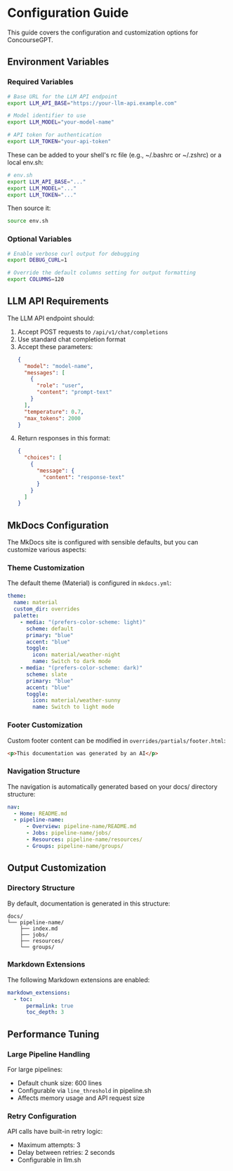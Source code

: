 # Configuration Guide

This guide covers the configuration and customization options for ConcourseGPT.

## Environment Variables

### Required Variables

```bash
# Base URL for the LLM API endpoint
export LLM_API_BASE="https://your-llm-api.example.com"

# Model identifier to use
export LLM_MODEL="your-model-name"

# API token for authentication
export LLM_TOKEN="your-api-token"
```

These can be added to your shell's rc file (e.g., ~/.bashrc or ~/.zshrc) or a local env.sh:

```bash
# env.sh
export LLM_API_BASE="..."
export LLM_MODEL="..."
export LLM_TOKEN="..."
```

Then source it:
```bash
source env.sh
```

### Optional Variables

```bash
# Enable verbose curl output for debugging
export DEBUG_CURL=1

# Override the default columns setting for output formatting
export COLUMNS=120
```

## LLM API Requirements

The LLM API endpoint should:

1. Accept POST requests to `/api/v1/chat/completions`
2. Use standard chat completion format
3. Accept these parameters:
   ```json
   {
     "model": "model-name",
     "messages": [
       {
         "role": "user",
         "content": "prompt-text"
       }
     ],
     "temperature": 0.7,
     "max_tokens": 2000
   }
   ```
4. Return responses in this format:
   ```json
   {
     "choices": [
       {
         "message": {
           "content": "response-text"
         }
       }
     ]
   }
   ```

## MkDocs Configuration

The MkDocs site is configured with sensible defaults, but you can customize various aspects:

### Theme Customization

The default theme (Material) is configured in `mkdocs.yml`:

```yaml
theme:
  name: material
  custom_dir: overrides
  palette:
    - media: "(prefers-color-scheme: light)"
      scheme: default
      primary: "blue"
      accent: "blue"
      toggle:
        icon: material/weather-night
        name: Switch to dark mode
    - media: "(prefers-color-scheme: dark)"
      scheme: slate
      primary: "blue"
      accent: "blue"
      toggle:
        icon: material/weather-sunny
        name: Switch to light mode
```

### Footer Customization

Custom footer content can be modified in `overrides/partials/footer.html`:

```html
<p>This documentation was generated by an AI</p>
```

### Navigation Structure

The navigation is automatically generated based on your docs/ directory structure:

```yaml
nav:
  - Home: README.md
  - pipeline-name:
      - Overview: pipeline-name/README.md
      - Jobs: pipeline-name/jobs/
      - Resources: pipeline-name/resources/
      - Groups: pipeline-name/groups/
```

## Output Customization

### Directory Structure

By default, documentation is generated in this structure:

```
docs/
└── pipeline-name/
    ├── index.md
    ├── jobs/
    ├── resources/
    └── groups/
```

### Markdown Extensions

The following Markdown extensions are enabled:

```yaml
markdown_extensions:
  - toc:
      permalink: true
      toc_depth: 3
```

## Performance Tuning

### Large Pipeline Handling

For large pipelines:
- Default chunk size: 600 lines
- Configurable via `line_threshold` in pipeline.sh
- Affects memory usage and API request size

### Retry Configuration

API calls have built-in retry logic:
- Maximum attempts: 3
- Delay between retries: 2 seconds
- Configurable in llm.sh

